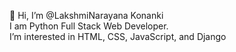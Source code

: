 👋 Hi, I’m @LakshmiNarayana Konanki <br>
I am Python Full Stack Web Developer. <br>
I’m interested in HTML, CSS, JavaScript, and Django
